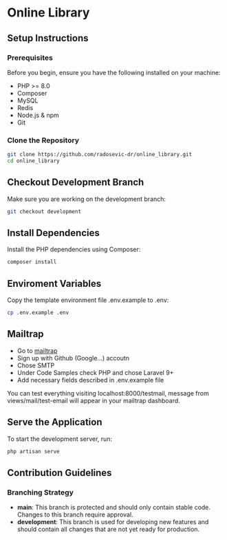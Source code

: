 # Online Library

## Setup Instructions

### Prerequisites

Before you begin, ensure you have the following installed on your machine:
- PHP >= 8.0
- Composer
- MySQL
- Redis
- Node.js & npm
- Git

### Clone the Repository

```bash
git clone https://github.com/radosevic-dr/online_library.git
cd online_library
```

## Checkout Development Branch

Make sure you are working on the development branch:

```bash
git checkout development
```

## Install Dependencies

Install the PHP dependencies using Composer:

```bash
composer install
```

## Enviroment Variables

Copy the template environment file .env.example to .env:

```bash
cp .env.example .env
```

## Mailtrap

- Go to [mailtrap](https://mailtrap.io)
- Sign up with Github (Google...) accoutn
- Chose SMTP
- Under Code Samples check PHP and chose Laravel 9+
- Add necessary fields described in .env.example file

You can test everything visiting localhost:8000/testmail, message from views/mail/test-email will appear in your mailtrap dashboard.

## Serve the Application

To start the development server, run:

```bash
php artisan serve
```

## Contribution Guidelines

### Branching Strategy

- **main**: This branch is protected and should only contain stable code. Changes to this branch require approval.
- **development**: This branch is used for developing new features and should contain all changes that are not yet ready for production.